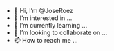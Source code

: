 - 👋 Hi, I’m @JoseRoez
- 👀 I’m interested in ...
- 🌱 I’m currently learning ...
- 💞️ I’m looking to collaborate on ...
- 📫 How to reach me ...

<!---
JoseRoez/JoseRoez is a ✨ special ✨ repository because its `README.md` (this file) appears on your GitHub profile.
You can click the Preview link to take a look at your changes.
--->
